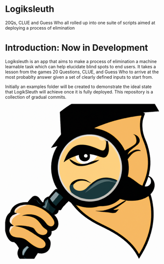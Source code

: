 # Logiksleuth
20Qs, CLUE and Guess Who all rolled up into one suite of scripts aimed at deploying a process of elimination 


# Introduction: Now in Development
Logiksleuth is an app that aims to make a process of elimination a machine learnable task which can help elucidate
blind spots to end users. It takes a lesson from the games 20 Questions, CLUE, and Guess Who to arrive at the
most probablty answer given a set of clearly defined inputs to start from. 

Initially an examples folder will be created to demonstrate the ideal state that LogikSleuth will achieve once
it is fully deployed. This repository is a collection of gradual commits.

![logo](logiksleuth.png)
<br>
